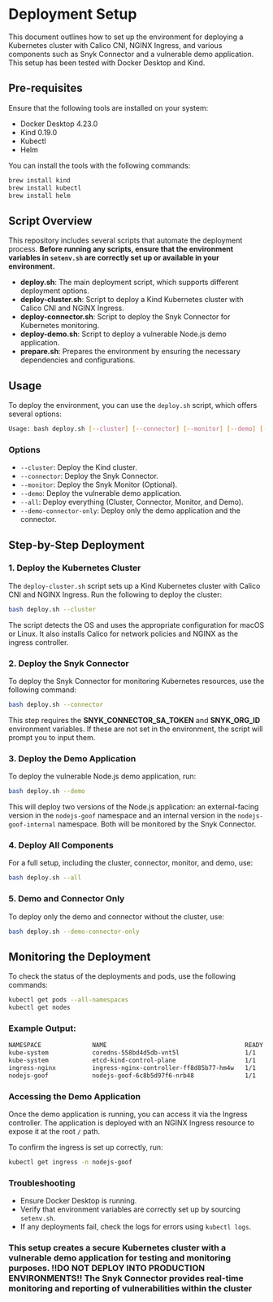# Deployment Setup

This document outlines how to set up the environment for deploying a Kubernetes cluster with Calico CNI, NGINX Ingress, and various components such as Snyk Connector and a vulnerable demo application. This setup has been tested with Docker Desktop and Kind.

## Pre-requisites

Ensure that the following tools are installed on your system:

- Docker Desktop 4.23.0
- Kind 0.19.0
- Kubectl
- Helm

You can install the tools with the following commands:

```bash
brew install kind
brew install kubectl
brew install helm
```

## Script Overview

This repository includes several scripts that automate the deployment process. **Before running any scripts, ensure that the environment variables in `setenv.sh` are correctly set up or available in your environment.**

- **deploy.sh**: The main deployment script, which supports different deployment options.
- **deploy-cluster.sh**: Script to deploy a Kind Kubernetes cluster with Calico CNI and NGINX Ingress.
- **deploy-connector.sh**: Script to deploy the Snyk Connector for Kubernetes monitoring.
- **deploy-demo.sh**: Script to deploy a vulnerable Node.js demo application.
- **prepare.sh**: Prepares the environment by ensuring the necessary dependencies and configurations.

## Usage

To deploy the environment, you can use the `deploy.sh` script, which offers several options:

```bash
Usage: bash deploy.sh [--cluster] [--connector] [--monitor] [--demo] [--all] [--demo-connector-only]
```

### Options

- `--cluster`: Deploy the Kind cluster.
- `--connector`: Deploy the Snyk Connector.
- `--monitor`: Deploy the Snyk Monitor (Optional).
- `--demo`: Deploy the vulnerable demo application.
- `--all`: Deploy everything (Cluster, Connector, Monitor, and Demo).
- `--demo-connector-only`: Deploy only the demo application and the connector.

## Step-by-Step Deployment

### 1. Deploy the Kubernetes Cluster

The `deploy-cluster.sh` script sets up a Kind Kubernetes cluster with Calico CNI and NGINX Ingress. Run the following to deploy the cluster:

```bash
bash deploy.sh --cluster
```

The script detects the OS and uses the appropriate configuration for macOS or Linux. It also installs Calico for network policies and NGINX as the ingress controller.

### 2. Deploy the Snyk Connector

To deploy the Snyk Connector for monitoring Kubernetes resources, use the following command:

```bash
bash deploy.sh --connector
```

This step requires the **SNYK_CONNECTOR_SA_TOKEN** and **SNYK_ORG_ID** environment variables. If these are not set in the environment, the script will prompt you to input them.

### 3. Deploy the Demo Application

To deploy the vulnerable Node.js demo application, run:

```bash
bash deploy.sh --demo
```

This will deploy two versions of the Node.js application: an external-facing version in the `nodejs-goof` namespace and an internal version in the `nodejs-goof-internal` namespace. Both will be monitored by the Snyk Connector.

### 4. Deploy All Components

For a full setup, including the cluster, connector, monitor, and demo, use:

```bash
bash deploy.sh --all
```

### 5. Demo and Connector Only

To deploy only the demo and connector without the cluster, use:

```bash
bash deploy.sh --demo-connector-only
```

## Monitoring the Deployment

To check the status of the deployments and pods, use the following commands:

```bash
kubectl get pods --all-namespaces
kubectl get nodes
```

### Example Output:

```bash
NAMESPACE              NAME                                      READY   STATUS    RESTARTS   AGE
kube-system            coredns-558bd4d5db-vnt5l                  1/1     Running   0          2m
kube-system            etcd-kind-control-plane                   1/1     Running   0          3m
ingress-nginx          ingress-nginx-controller-ff8d85b77-hm4w   1/1     Running   0          1m
nodejs-goof            nodejs-goof-6c8b5d97f6-nrb48              1/1     Running   0          50s
```

### Accessing the Demo Application

Once the demo application is running, you can access it via the Ingress controller. The application is deployed with an NGINX Ingress resource to expose it at the root `/` path.

To confirm the ingress is set up correctly, run:

```bash
kubectl get ingress -n nodejs-goof
```

### Troubleshooting

- Ensure Docker Desktop is running.
- Verify that environment variables are correctly set up by sourcing `setenv.sh`.
- If any deployments fail, check the logs for errors using `kubectl logs`.

### This setup creates a secure Kubernetes cluster with a vulnerable demo application for testing and monitoring purposes. !!DO NOT DEPLOY INTO PRODUCTION ENVIRONMENTS!! The Snyk Connector provides real-time monitoring and reporting of vulnerabilities within the cluster

